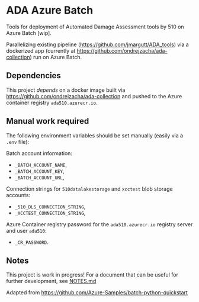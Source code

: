 # ADA Azure Batch
Tools for deployment of Automated Damage Assessment tools by 510 on Azure Batch [wip].

Parallelizing existing pipeline (https://github.com/jmargutt/ADA_tools) via a dockerized
app (currently at https://github.com/ondrejzacha/ada-collection) run on Azure Batch.

## Dependencies
This project *depends* on a docker image built via https://github.com/ondrejzacha/ada-collection
and pushed to the Azure container registry `ada510.azurecr.io`.

## Manual work required
The following environment variables should be set manually (easily via a `.env` file):

Batch account information:
- `_BATCH_ACCOUNT_NAME`,
- `_BATCH_ACCOUNT_KEY`,
- `_BATCH_ACCOUNT_URL`,

Connection strings for `510datalakestorage` and `xcctest` blob storage accounts:
- `_510_DLS_CONNECTION_STRING`,
- `_XCCTEST_CONNECTION_STRING`,

Azure Container registry password for the `ada510.azurecr.io` registry server and user `ada510`:

- `_CR_PASSWORD`.


## Notes
This project is work in progress! For a document that can be useful for further 
development, see [NOTES.md](NOTES.md)

Adapted from https://github.com/Azure-Samples/batch-python-quickstart
